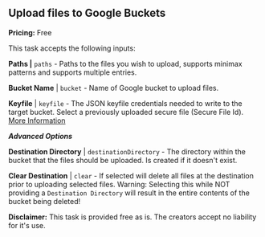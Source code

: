 ## Upload files to Google Buckets 

**Pricing:**  Free

This task accepts the following inputs:

**Paths |** `paths` - Paths to the files you wish to upload, supports minimax patterns and supports multiple entries.

**Bucket Name** | `bucket` - Name of Google bucket to upload files.

**Keyfile** | `keyfile` - The JSON keyfile credentials needed to write to the target bucket. Select a previously uploaded secure file (Secure File Id). [More Information](https://docs.microsoft.com/en-us/azure/devops/pipelines/library/secure-files?view=azure-devops)

***Advanced Options***

**Destination Directory** | `destinationDirectory` - The directory within the bucket that the files should be uploaded. Is created if it doesn't exist.

**Clear Destination** | `clear` - If selected will delete all files at the destination prior to uploading selected files. Warning: Selecting this while NOT providing a `Destination Directory` will result in the entire contents of the bucket being deleted!


**Disclaimer:** This task is provided free as is. The creators accept no liability for it's use.
